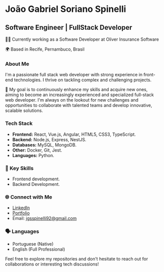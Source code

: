# João Gabriel Soriano Spinelli

## Software Engineer | FullStack Developer

👨‍💻 Currently working as a Software Developer at Oliver Insurance Software

🌍 Based in Recife, Pernambuco, Brasil

### About Me

I'm a passionate full stack web developer with strong experience in front-end technologies. I thrive on tackling complex and challenging projects.

🚀 My goal is to continuously enhance my skills and acquire new ones, aiming to become an increasingly experienced and specialized full-stack web developer. I'm always on the lookout for new challenges and opportunities to collaborate with talented teams and develop innovative, scalable solutions.

### Tech Stack

- **Frontend:** React, Vue.js, Angular, HTML5, CSS3, TypeScript.
- **Backend:** Node.js, Express, NestJS.
- **Databases:** MySQL, MongoDB.
- **Other:** Docker, Git, Jest.
- **Languages:** Python.

### 🌟 Key Skills

- Frontend development.
- Backend Development.

### 🌐 Connect with Me

- [LinkedIn](https://www.linkedin.com/in/jgsspinelli)
- [Portfolio](https://sspinelli.github.io/)
- Email: jgsspinelli92@gmail.com

### 🗣️ Languages

- Portuguese (Native)
- English (Full Professional)

Feel free to explore my repositories and don't hesitate to reach out for collaborations or interesting tech discussions!
